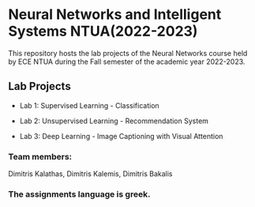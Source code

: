 # Neural Networks and Intelligent Systems NTUA(2022-2023)

This repository hosts the lab projects of the Neural Networks course held by ECE NTUA during the Fall semester of the academic year 2022-2023.

## Lab Projects

- Lab 1: Supervised Learning - Classification

- Lab 2: Unsupervised Learning - Recommendation System

- Lab 3: Deep Learning - Image Captioning with Visual Attention

### Team members:

Dimitris Kalathas, Dimitris Kalemis, Dimitris Bakalis

### The assignments language is greek.
